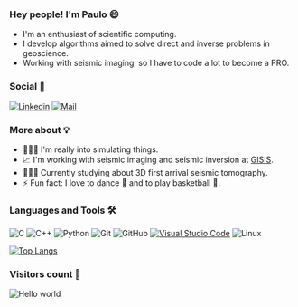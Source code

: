 ### Hey people! I'm Paulo 😄

- I'm an enthusiast of scientific computing.
- I develop algorithms aimed to solve direct and inverse problems in geoscience. 
- Working with seismic imaging, so I have to code a lot to become a PRO.

### Social 📲 

[![Linkedin](https://img.shields.io/badge/-Paulo%20Bastos-blue?style=flat-square&logo=linkedin&logoColor=white&link=https://www.linkedin.com/in/paulo-bastos14/)](https://www.linkedin.com/in/phbastosa/)
[![Mail](https://img.shields.io/badge/-pbastos@id.uff.br-gray?style=flat-square&logo=gmail&logoColor=red&link=https://www.linkedin.com/in/paulo-bastos14/)](mailto:pbastos@id.uff.br)

### More about 💡

 - 👨🏻‍💻 I'm really into simulating things.
 - 📈 I'm working with seismic imaging and seismic inversion at [GISIS](https://github.com/GISIS-UFF).
 - 👨🏻‍🎓 Currently studying about 3D first arrival seismic tomography.  
 - ⚡ Fun fact: I love to dance 🕺 and to play basketball 🏀.
 
 ### Languages and Tools 🛠 
![C](https://img.shields.io/badge/-C-000000?style=flat&logo=c)
![C++](https://img.shields.io/badge/-C++-000000?style=flat&logo=c%2B%2B)
![Python](https://img.shields.io/badge/-Python-000000?style=flat&logo=python)
![Git](https://img.shields.io/badge/-Git-222222?style=flat&logo=git&logoColor=F05032)
![GitHub](https://img.shields.io/badge/-GitHub-222222?style=flat&logo=github&logoColor=181717)
[![Visual Studio Code](https://img.shields.io/badge/-VSCode-444444?style=flat&logo=visual-studio-code&logoColor=007ACC)](https://github.com/microsoft/vscode)
![Linux](https://img.shields.io/badge/-Linux-222222?style=flat&logo=linux&logoColor=FCC624)

[![Top Langs](https://github-readme-stats.vercel.app/api/top-langs/?username=phbastosa&langs_count=8)](https://github.com/anuraghazra/github-readme-stats)

### Visitors count 👀 

<img src="https://profile-counter.glitch.me/pbastosA/count.svg" alt="Hello world" />
